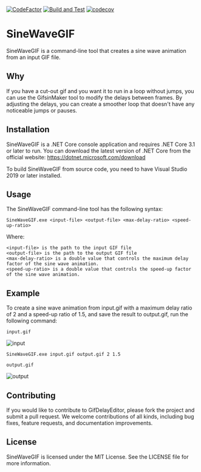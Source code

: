[![CodeFactor](https://www.codefactor.io/repository/github/lomet/gifdelayeditor/badge)](https://www.codefactor.io/repository/github/lomet/gifdelayeditor)
[![Build and Test](https://github.com/Lomet/GifDelayEditor/actions/workflows/dotnet.yml/badge.svg)](https://github.com/Lomet/GifDelayEditor/actions/workflows/dotnet.yml)
[![codecov](https://codecov.io/gh/Lomet/GifDelayEditor/branch/main/graph/badge.svg?token=3K8NVVRTHW)](https://codecov.io/gh/Lomet/GifDelayEditor)

# SineWaveGIF

SineWaveGIF is a command-line tool that creates a sine wave animation from an input GIF file.

## Why
If you have a cut-out gif and you want it to run in a loop without jumps, you can use the GifsinMaker tool to modify the delays between frames. By adjusting the delays, you can create a smoother loop that doesn't have any noticeable jumps or pauses.

## Installation
SineWaveGIF is a .NET Core console application and requires .NET Core 3.1 or later to run. You can download the latest version of .NET Core from the official website: https://dotnet.microsoft.com/download

To build SineWaveGIF from source code, you need to have Visual Studio 2019 or later installed.

## Usage
The SineWaveGIF command-line tool has the following syntax:

```
SineWaveGIF.exe <input-file> <output-file> <max-delay-ratio> <speed-up-ratio>
```

Where:
```
<input-file> is the path to the input GIF file
<output-file> is the path to the output GIF file
<max-delay-ratio> is a double value that controls the maximum delay factor of the sine wave animation.
<speed-up-ratio> is a double value that controls the speed-up factor of the sine wave animation.
```

## Example
To create a sine wave animation from input.gif with a maximum delay ratio of 2 and a speed-up ratio of 1.5, and save the result to output.gif, run the following command:

```
input.gif
```
![input](https://user-images.githubusercontent.com/48094744/224869873-0a12756a-6af4-407e-a030-95735fcd60a4.gif)

```
SineWaveGIF.exe input.gif output.gif 2 1.5
```

```
output.gif
```

![output](https://user-images.githubusercontent.com/48094744/224869863-fccd001d-639c-4297-8b82-d3ab439759f6.gif)
  
## Contributing

If you would like to contribute to GifDelayEditor, please fork the project and submit a pull request. We welcome contributions of all kinds, including bug fixes, feature requests, and documentation improvements.  
  
## License
SineWaveGIF is licensed under the MIT License. See the LICENSE file for more information.
